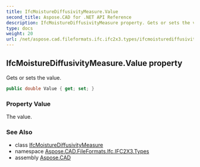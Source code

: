 ```yaml
---
title: IfcMoistureDiffusivityMeasure.Value
second_title: Aspose.CAD for .NET API Reference
description: IfcMoistureDiffusivityMeasure property. Gets or sets the value
type: docs
weight: 20
url: /net/aspose.cad.fileformats.ifc.ifc2x3.types/ifcmoisturediffusivitymeasure/value/
---
```

## IfcMoistureDiffusivityMeasure.Value property

Gets or sets the value.

```csharp
public double Value { get; set; }
```

### Property Value

The value.

### See Also

* class [IfcMoistureDiffusivityMeasure](../)
* namespace [Aspose.CAD.FileFormats.Ifc.IFC2X3.Types](../../ifcmoisturediffusivitymeasure/)
* assembly [Aspose.CAD](../../../)


